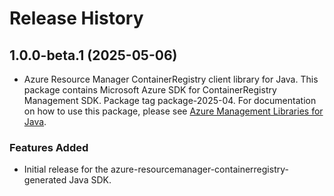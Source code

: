 # Release History

## 1.0.0-beta.1 (2025-05-06)

- Azure Resource Manager ContainerRegistry client library for Java. This package contains Microsoft Azure SDK for ContainerRegistry Management SDK.  Package tag package-2025-04. For documentation on how to use this package, please see [Azure Management Libraries for Java](https://aka.ms/azsdk/java/mgmt).
### Features Added

- Initial release for the azure-resourcemanager-containerregistry-generated Java SDK.
